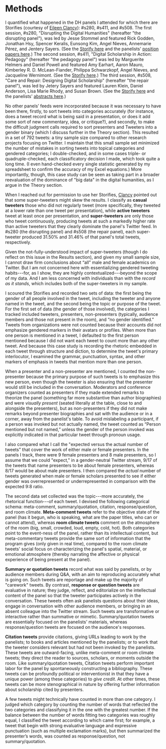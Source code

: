 # Methods

I quantified what happened in the DH panels I attended for which there are Storifies (courtesy of [Eileen Clancy](https://twitter.com/clancynewyork)): #s280, #s411, and #s508. The first session, #s280, "Disrupting the Digital Humanities" (hereafter "the disrupting panel"), was led by Jesse Stommel and featured Rick Godden, Jonathan Hsy, Spencer Keralis, Eunsong Kim, Angel Nieves, Annemarie Pérez, and Jentery Sayers. (See the [Storify here](https://storify.com/clancynewyork/disrupting-dh) and the panelists' [position papers here](http://www.disruptingdh.com/category/2016-position-paper/).) The second session, #s411, "Digital Scholarship in Action: Pedagogy" (hereafter "the pedagogy panel") was led by Marguerite Helmers and Daniel Powell and featured Amy Earhart, Aaron Mauro, Kimberley R. D. McLean-Fiander, Philippa Schwarzkopf, Angel Nieves, and Jacqueline Wernimont. (See the [Storify here](https://storify.com/clancynewyork/digital-scholarship-in-action-pedagogy).) The third session, #s508, "Care and Repair: Designing Digital Scholarship" (hereafter "the repair panel"), was led by Jetery Sayers and featured Lauren Klein, Daniel Anderson, Lisa Marie Rhody, and Susan Brown. (See the [Storify here](https://storify.com/clancynewyork/care-and-repair-designing-digital-scholarship) and the panelists' [abstracts here](http://jentery.github.io/careRepair/).)

No other panels’ feeds were incorporated because it was necessary to have been there, firstly, to sort tweets into categories accurately (for instance, does a tweet record what is being said in a presentation, or does it add some sort of new commentary, idea, or critique?), and secondly, to make the difficult judgment calls required to sort presenters and Tweeters into a gender binary (which I discuss further in the Theory section). This resulted in a set of 792 tweets: a tiny sample size compared to other research projects focusing on Twitter. I maintain that this small sample set minimized the number of mistakes in sorting tweets into topical categories and gendered categories; I double-checked, and in some cases triple- or quadruple-checked, each classificatory decision I made, which took quite a long time. (I even hand-checked every single statistic generated by my spreadsheet to confirm the accuracy of my Excel equations.) More importantly, though, this case study can be seen as taking part in a broader reevaluation of the dominance of "big data" in the digital humanities, as I argue in the Theory section.

When I reached out for permission to use her Storifies, [Clancy](https://twitter.com/clancynewyork) pointed out that some super-tweeters might skew the results. I classify as **casual tweeters** those who did not regularly tweet (more specifically, they tweeted at a lower rate than one tweet per presentation), while **active tweeters** tweet at least once per presentation, and **super-tweeters** are only those who tweet continuously, producing tweets at such a markedly higher rate than active tweeters that they clearly dominate the panel's Twitter feed. In #s280 (the disrupting panel) and #s508 (the repair panel), each super-tweeter produced 31.50% and 31.46% of that panel's total tweets, respectively.

Given the not-fully-understood impact of super-tweeters (though I do reflect on this issue in the Results section), and given my small sample size, I cannot draw firm conclusions about “all” male and female academics on Twitter. But I am not concerned here with essentializing gendered tweeting habits---for, as I show, they are highly contextualized---beyond the scope of my data. And I am less concerned with individuals than with the _record as it stands_, which includes both of the super-tweeters in my sample.

I scoured the Storifies and recorded two sets of data: the first being the gender of all people involved in the tweet, including the tweeter and anyone named in the tweet, and the second being the topic or purpose of the tweet. For the first set of data (the gender of those involved), the categories I tracked included tweeters, presenters, non-presenters (typically, audience members and those not present in the room), and “no gender identified.” Tweets from organizations were not counted because their accounts did not emphasize gendered markers in their avatars or profiles. When more than one person is mentioned in a tweet, I defaulted to the first person mentioned because I did not want each tweet to count more than any other tweet. And because this case study is recording the rhetoric embedded in each tweet through structure and diction, to determine the tweet's primary interlocutor, I examined the grammar, punctuation, syntax, and other markers of emphasis in tweets that mention more than one person.

When a presenter and a non-presenter are mentioned, I counted the non-presenter because the primary purpose of such tweets is to emphasize this new person, even though the tweeter is also ensuring that the presenter would still be included in the conversation. Moderators and conference organizers counted as presenters if they made extended remarks to theorize the panel (something far more substantive than author biographies) and were _visually present_ (seated literally at the table, close to and alongside the presenters), but as non-presenters if they did not make remarks beyond presenter biographies and sat with the audience or in a corner, away from the panelist's table. To avoid mislabeling a participant, if a person was invoked but not actually named, the tweet counted as “Person mentioned but not named,” unless the gender of the person invoked was explicitly indicated in that particular tweet through pronoun usage. 

I also compared what I call the "expected versus the actual number of tweets" that cover the work of either male or female presenters. In the panels I track, there were 9 female presenters and 8 male presenters, so I assume that we could "expect," in a gender-neutral Twitter stream, 9/17 of the tweets that name presenters to be about female presenters, whereas 8/17 would be about male presenters. I then compared the _actual_ number of tweets generated when male or female scholars presented to see if either gender was overrepresented or underrepresented in comparison with the expected 9:8 ratio.

The second data set collected was the topic---more accurately, the rhetorical function---of each tweet. I devised the following categorical schema: meta-comment, summary/quotation, citation, response/question, and room climate. **Meta-comment tweets** refer to the objective state of the panel (has it begun, who is speaking, what are the paper titles, who can or cannot attend), whereas **room climate tweets** comment on the atmosphere of the room (big, small, crowded, loud, empty, cold, hot). Both categories point to the event-ness of the panel, rather than its intellectual content, but meta-commentary tweets provide the same sort of information that the program gives (only given in real time), compared to the room climate tweets' social focus on characterizing the panel's spatial, material, or emotional atmosphere (thereby narrating the affective or physical experience of being present at the panel).

**Summary or quotation tweets** record what was said by panelists, or by audience members during Q&A, with an aim to reproducing accurately what is going on. Such tweets are reportage and make up the majority of "carework" tweets. By contrast, **response or question tweets** are evaluative in nature; they judge, reflect, and editorialize on the intellectual content of the panel so that the tweeter participates actively in the conversation. These tweets often ask panelists questions about their ideas, engage in conversation with other audience members, or bringing in an absent colleague into the Twitter stream. Such tweets are transformative or interactive rather than summative or mimetic. Summary/quotation tweets are essentially focused on the panelists' materials, whereas response/question tweets are focused on the audience's responses.

**Citation tweets** provide citations, giving URLs leading to work by the panelists; to books and articles mentioned by the panelists; or to work that the tweeter considers relevant but had not been invoked by the panelists. These tweets are outward-facing, unlike meta-comment or room climate tweets; they direct the reader to sources, scholars, or moments outside the room. Like summary/quotation tweets, Citation tweets perform important labor for the panel by spontaneously constructing a bibliography. These tweets can be profoundly political or interventionist in that they have a unique power (among these categories) to _give credit_. At other times, these tweets can be more stenographical in nature by offering further information about scholarship cited by presenters.

A few tweets might technically have counted in more than one category. I judged which category by counting the number of words that reflected the two categories and classifying it in the one with the greatest number. If the balance between the number of words fitting two categories was roughly equal, I classified the tweet according to which came first; for example, a tweet that begin with strong evaluative language and expressive punctuation (such as multiple exclamation marks), but then summarized the presenter’s words, was counted as response/question, not summary/quotation.
